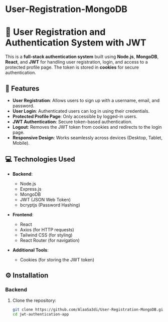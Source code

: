 # User-Registration-MongoDB
# 🎉 User Registration and Authentication System with JWT

This is a **full-stack authentication system** built using **Node.js**, **MongoDB**, **React**, and **JWT** for handling user registration, login, and access to a protected profile page. The token is stored in **cookies** for secure authentication.

## 🚀 Features

- **User Registration**: Allows users to sign up with a username, email, and password.
- **User Login**: Authenticated users can log in using their credentials.
- **Protected Profile Page**: Only accessible by logged-in users.
- **JWT Authentication**: Secure token-based authentication.
- **Logout**: Removes the JWT token from cookies and redirects to the login page.
- **Responsive Design**: Works seamlessly across devices (Desktop, Tablet, Mobile).

## 💻 Technologies Used

- **Backend**: 
  - Node.js
  - Express.js
  - MongoDB
  - JWT (JSON Web Token)
  - bcryptjs (Password Hashing)
  
- **Frontend**: 
  - React
  - Axios (for HTTP requests)
  - Tailwind CSS (for styling)
  - React Router (for navigation)

- **Additional Tools**:
  - Cookies (for storing the JWT token)

## ⚙️ Installation

### Backend

1. Clone the repository:

   ```bash
   git clone https://github.com/AlaaSa3di/User-Registration-MongoDB.git
   cd jwt-authentication-app
